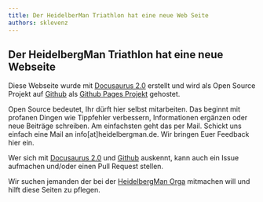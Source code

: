 ```yaml
---
title: Der HeidelberMan Triathlon hat eine neue Web Seite
authors: sklevenz
---
```


## Der HeidelbergMan Triathlon hat eine neue Webseite

Diese Webseite wurde mit [Docusaurus 2.0](https://docusaurus.io/) erstellt und wird als Open Source Projekt auf [Github](https://github.com) als [Github Pages Projekt](https://github.com/heidelbergman-de/heidelbergman-de.github.io) gehostet. 

Open Source bedeutet, Ihr dürft hier selbst mitarbeiten. Das beginnt mit profanen Dingen wie Tippfehler verbessern, Informationen ergänzen oder neue Beiträge schreiben. Am einfachsten geht das per Mail. Schickt uns einfach eine Mail an info[at]heidelbergman.de. Wir bringen Euer Feedback hier ein.

Wer sich mit [Docusaurus 2.0](https://docusaurus.io/) und [Github](https://github.com) auskennt, kann auch ein Issue aufmachen und/oder einen Pull Request stellen. 

Wir suchen jemanden der bei der [HeidelbergMan Orga](https://www.heidelbergman.de/Kontakt/Orga/) mitmachen will und hilft diese Seiten zu pflegen.

